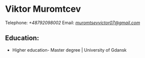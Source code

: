 # **Viktor Muromtcev**

Telephone: *+48792098002*
Email: *muromtsevvictor07@gmail.com*

## Education:
* Higher education- Master degree | University of Gdansk
